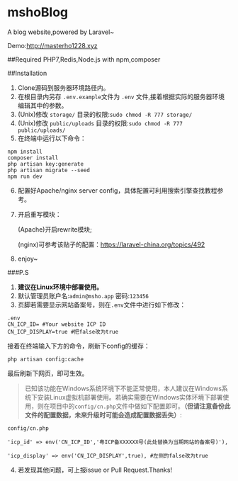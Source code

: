 # mshoBlog
A blog website,powered by Laravel~

Demo:http://masterho1228.xyz

##Required
PHP7,Redis,Node.js with npm,composer

##Installation
1. Clone源码到服务器环境路径内。
2. 在根目录内另存 `.env.example`文件为 `.env` 文件,接着根据实际的服务器环境编辑其中的参数。
3. (Unix)修改 `storage/` 目录的权限:`sudo chmod -R 777 storage/`
4. (Unix)修改 `public/uploads` 目录的权限:`sudo chmod -R 777 public/uploads/`
5. 在终端中运行以下命令：
```
npm install
composer install
php artisan key:generate
php artisan migrate --seed
npm run dev
```
6. 配置好Apache/nginx server config，具体配置可利用搜索引擎查找教程参考。
7. 开启重写模块：
    
    (Apache)开启rewrite模块;
    
    (nginx)可参考该贴子的配置：https://laravel-china.org/topics/492 
8. enjoy~

###P.S
1. **建议在Linux环境中部署使用。**
2. 默认管理员账户名:`admin@msho.app` 密码:`123456`
3. 页脚若需要显示网站备案号，则在`.env`文件中进行如下修改：
```
.env
CN_ICP_ID= #Your website ICP ID
CN_ICP_DISPLAY=true #把false改为true
```
接着在终端输入下方的命令，刷新下config的缓存：
```
php artisan config:cache
```

最后刷新下网页，即可生效。

>已知该功能在Windows系统环境下不能正常使用，本人建议在Windows系统下安装Linux虚拟机部署使用。若确实需要在Windows实体环境下部署使用，则在项目中的`config/cn.php`文件中做如下配置即可。**（但请注意备份此文件的配置数据，未来升级时可能会造成配置数据丢失）**:

```
config/cn.php

'icp_id' => env('CN_ICP_ID','粤ICP备XXXXXX号(此处替换为当期网站的备案号)'),

'icp_display' => env('CN_ICP_DISPLAY',true), #左侧的false改为true
```

4. 若发现其他问题，可上报issue or Pull Request.Thanks!